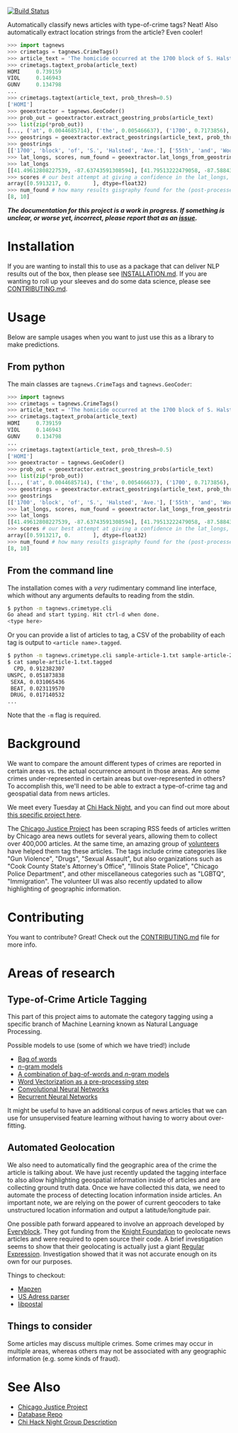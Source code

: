 [![Build Status](https://travis-ci.org/chicago-justice-project/article-tagging.svg?branch=master)](https://travis-ci.org/chicago-justice-project/article-tagging)

Automatically classify news articles with type-of-crime tags? Neat! Also automatically extract location strings from the article? Even cooler!

```python
>>> import tagnews
>>> crimetags = tagnews.CrimeTags()
>>> article_text = 'The homicide occurred at the 1700 block of S. Halsted Ave. It happened just after midnight. Another person was killed at the intersection of 55th and Woodlawn, where a lone gunman'
>>> crimetags.tagtext_proba(article_text)
HOMI     0.739159
VIOL     0.146943
GUNV     0.134798
...
>>> crimetags.tagtext(article_text, prob_thresh=0.5)
['HOMI']
>>> geoextractor = tagnews.GeoCoder()
>>> prob_out = geoextractor.extract_geostring_probs(article_text)
>>> list(zip(*prob_out))
[..., ('at', 0.0044685714), ('the', 0.005466637), ('1700', 0.7173856), ('block', 0.81395197), ('of', 0.82227415), ('S.', 0.7940061), ('Halsted', 0.70529455), ('Ave.', 0.60538065), ...]
>>> geostrings = geoextractor.extract_geostrings(article_text, prob_thresh=0.5)
>>> geostrings
[['1700', 'block', 'of', 'S.', 'Halsted', 'Ave.'], ['55th', 'and', 'Woodlawn,']]
>>> lat_longs, scores, num_found = geoextractor.lat_longs_from_geostring_lists(geostrings)
>>> lat_longs
[[41.49612808227539, -87.63743591308594], [41.79513222479058, -87.58843505219843]]
>>> scores # our best attempt at giving a confidence in the lat_longs, higher is better
array([0.5913217, 0.       ], dtype=float32)
>>> num_found # how many results gisgraphy found for the (post-processed) geostring
[8, 10]
```

***The documentation for this project is a work in progress. If something is unclear, or worse yet, incorrect, please report that as an [issue](https://github.com/chicago-justice-project/article-tagging/issues).***

# Installation

If you are wanting to install this to use as a package that can deliver NLP results out of the box, then please see [INSTALLATION.md](INSTALLATION.md). If you are wanting to roll up your sleeves and do some data science, please see [CONTRIBUTING.md](CONTRIBUTING.md).

# Usage

Below are sample usages when you want to just use this as a library to make predictions.

## From python

The main classes are `tagnews.CrimeTags` and `tagnews.GeoCoder`:

```python
>>> import tagnews
>>> crimetags = tagnews.CrimeTags()
>>> article_text = 'The homicide occurred at the 1700 block of S. Halsted Ave. It happened just after midnight. Another person was killed at the intersection of 55th and Woodlawn, where a lone gunman'
>>> crimetags.tagtext_proba(article_text)
HOMI     0.739159
VIOL     0.146943
GUNV     0.134798
...
>>> crimetags.tagtext(article_text, prob_thresh=0.5)
['HOMI']
>>> geoextractor = tagnews.GeoCoder()
>>> prob_out = geoextractor.extract_geostring_probs(article_text)
>>> list(zip(*prob_out))
[..., ('at', 0.0044685714), ('the', 0.005466637), ('1700', 0.7173856), ('block', 0.81395197), ('of', 0.82227415), ('S.', 0.7940061), ('Halsted', 0.70529455), ('Ave.', 0.60538065), ...]
>>> geostrings = geoextractor.extract_geostrings(article_text, prob_thresh=0.5)
>>> geostrings
[['1700', 'block', 'of', 'S.', 'Halsted', 'Ave.'], ['55th', 'and', 'Woodlawn,']]
>>> lat_longs, scores, num_found = geoextractor.lat_longs_from_geostring_lists(geostrings)
>>> lat_longs
[[41.49612808227539, -87.63743591308594], [41.79513222479058, -87.58843505219843]]
>>> scores # our best attempt at giving a confidence in the lat_longs, higher is better
array([0.5913217, 0.       ], dtype=float32)
>>> num_found # how many results gisgraphy found for the (post-processed) geostring
[8, 10]
```

## From the command line

The installation comes with a *very* rudimentary command line interface, which without any arguments defaults to reading from the stdin.

```bash
$ python -m tagnews.crimetype.cli
Go ahead and start typing. Hit ctrl-d when done.
<type here>
```

Or you can provide a list of articles to tag, a CSV of the probability of each tag is output to `<article name>.tagged`.

```bash
$ python -m tagnews.crimetype.cli sample-article-1.txt sample-article-2.txt
$ cat sample-article-1.txt.tagged
  CPD, 0.912382307
UNSPC, 0.051873838
 SEXA, 0.031065436
 BEAT, 0.023119570
 DRUG, 0.017140532
...
```

Note that the `-m` flag is required.

# Background

We want to compare the amount different types of crimes are reported in certain areas vs. the actual occurrence amount in those areas. Are some crimes under-represented in certain areas but over-represented in others? To accomplish this, we'll need to be able to extract a type-of-crime tag and geospatial data from news articles.

We meet every Tuesday at [Chi Hack Night](https://chihacknight.org/), and you can find out more about [this specific project here](https://github.com/chihacknight/breakout-groups/issues/61).

The [Chicago Justice Project](http://chicagojustice.org/) has been scraping RSS feeds of articles written by Chicago area news outlets for several years, allowing them to collect over 400,000 articles. At the same time, an amazing group of [volunteers](http://chicagojustice.org/volunteer-for-cjp/) have helped them tag these articles. The tags include crime categories like "Gun Violence", "Drugs", "Sexual Assault", but also organizations such as "Cook County State's Attorney's Office", "Illinois State Police", "Chicago Police Department", and other miscellaneous categories such as "LGBTQ", "Immigration". The volunteer UI was also recently updated to allow highlighting of geographic information.

# Contributing

You want to contribute? Great! Check out the [CONTRIBUTING.md](./CONTRIBUTING.md) file for more info.

# Areas of research

## Type-of-Crime Article Tagging

This part of this project aims to automate the category tagging using a specific branch of Machine Learning known as Natural Language Processing.

Possible models to use (some of which we have tried!) include

* [Bag of words](https://en.wikipedia.org/wiki/Bag-of-words_model)
* [*n*-gram models](https://en.wikipedia.org/wiki/N-gram)
* [A combination of bag-of-words and *n*-gram models](http://www.inference.phy.cam.ac.uk/hmw26/papers/nescai2006.pdf)
* [Word Vectorization as a pre-processing step](https://www.tensorflow.org/tutorials/word2vec/)
* [Convolutional Neural Networks](https://arxiv.org/pdf/1504.01255v3.pdf)
* [Recurrent Neural Networks](http://www.cs.toronto.edu/~graves/preprint.pdf)

It might be useful to have an additional corpus of news articles that we can use for unsupervised feature learning without having to worry about over-fitting.

## Automated Geolocation

We also need to automatically find the geographic area of the crime the article is talking about. We have just recently updated the tagging interface to also allow highlighting geospatial information inside of articles and are collecting ground truth data. Once we have collected this data, we need to automate the process of detecting location information inside articles. An important note, we are relying on the power of current geocoders to take unstructured location information and output a latitude/longitude pair.

One possible path forward appeared to involve an approach developed by  [Everyblock](http://www.everyblock.com/). They got funding from the [Knight Foundation](http://www.knightfoundation.org/) to geolocate news articles and were required to open source their code. A brief investigation seems to show that their geolocating is actually just a giant [Regular Expression](https://github.com/kbrose/everyblock/blob/master/ebdata/ebdata/nlp/addresses.py). Investigation showed that it was not accurate enough on its own for our purposes.

Things to checkout:

* [Mapzen](https://mapzen.com/)
* [US Adress parser](https://github.com/datamade/usaddress)
* [libpostal](https://github.com/openvenues/libpostal)

## Things to consider

Some articles may discuss multiple crimes. Some crimes may occur in multiple areas, whereas others may not be associated with any geographic information (e.g. some kinds of fraud).

# See Also

* [Chicago Justice Project](http://chicagojustice.org/)
* [Database Repo](https://github.com/kyaroch/chicago-justice)
* [Chi Hack Night Group Description](https://github.com/chihacknight/breakout-groups/issues/61)
